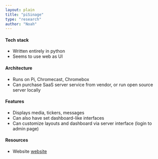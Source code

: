 ```yaml
---
layout: plain
title: "piSinage"
type: "research"
author: "Noah"
---
```



#### Tech stack

* Written entirely in python
* Seems to use web as UI

#### Architecture

* Runs on Pi, Chromecast, Chromebox
* Can purchase SaaS server service from vendor, or run open source server locally

#### Features

* Displays media, tickers, messages
* Can also have set dashboard-like interfaces
* Can customize layouts and dashboard via server interface (login to admin page)

#### Resources

* Website [website](https://www.pisignage.com/lp/)

